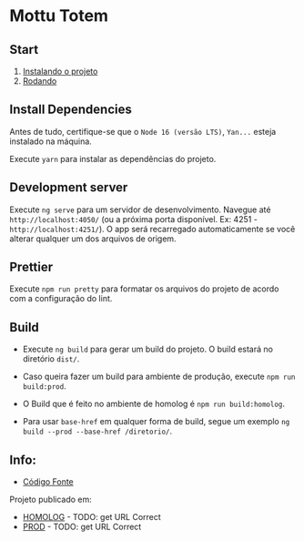 # Mottu Totem

## Start

1.  [Instalando o projeto](#install)
2.  [Rodando](#running)

<a id="install"></a>

## Install Dependencies

Antes de tudo, certifique-se que o `Node 16 (versão LTS)`, `Yan...` esteja instalado na máquina.

Execute `yarn` para instalar as dependências do projeto.

<a id="running"></a>

## Development server

Execute `ng serve` para um servidor de desenvolvimento. Navegue até `http://localhost:4050/` (ou a próxima porta disponível. Ex: 4251 - `http://localhost:4251/`).
O app será recarregado automaticamente se você alterar qualquer um dos arquivos de origem.

## Prettier

Execute `npm run pretty` para formatar os arquivos do projeto de acordo com a configuração do lint.

## Build

- Execute `ng build` para gerar um build do projeto. O build estará no diretório `dist/`.

- Caso queira fazer um build para ambiente de produção, execute `npm run build:prod`.

- O Build que é feito no ambiente de homolog é `npm run build:homolog`.

- Para usar `base-href` em qualquer forma de build, segue um exemplo `ng build --prod --base-href /diretorio/`.

## Info:

- [Código Fonte](https://github.com/Mottu-ops/Totem_Front)

Projeto publicado em:

- [HOMOLOG]() - TODO: get URL Correct
- [PROD]() - TODO: get URL Correct
